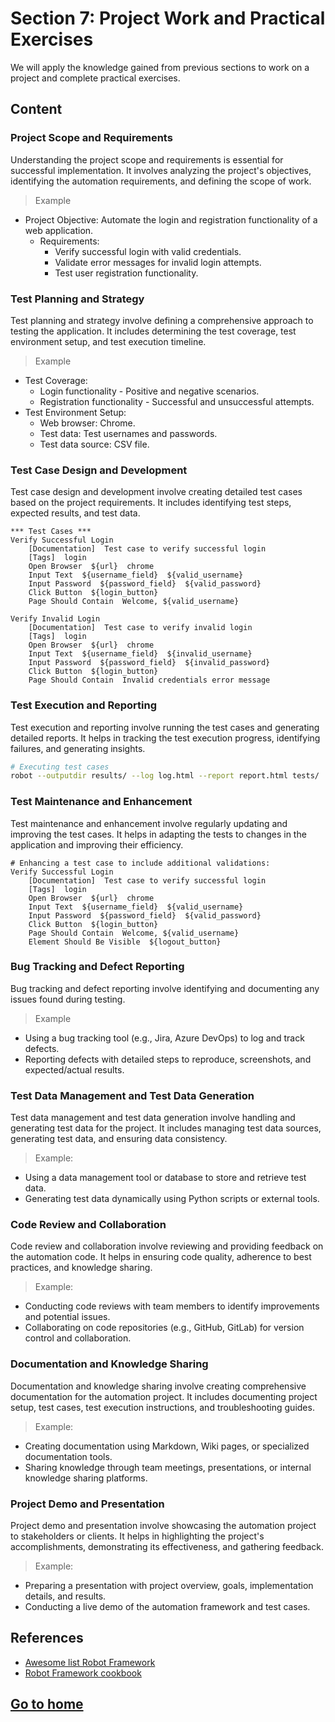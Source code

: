 # Section 7: Project Work and Practical Exercises
We will apply the knowledge gained from previous sections to work on a project and complete practical exercises.

## Content

### Project Scope and Requirements
Understanding the project scope and requirements is essential for successful implementation. It involves analyzing the project's objectives, identifying the automation requirements, and defining the scope of work.

> Example
- Project Objective: Automate the login and registration functionality of a web application.
    - Requirements:
        - Verify successful login with valid credentials.
        - Validate error messages for invalid login attempts.
        - Test user registration functionality.

### Test Planning and Strategy
Test planning and strategy involve defining a comprehensive approach to testing the application. It includes determining the test coverage, test environment setup, and test execution timeline.

> Example
- Test Coverage:
    - Login functionality - Positive and negative scenarios.
    - Registration functionality - Successful and unsuccessful attempts.
- Test Environment Setup:
    - Web browser: Chrome.
    - Test data: Test usernames and passwords.
    - Test data source: CSV file.

### Test Case Design and Development
Test case design and development involve creating detailed test cases based on the project requirements. It includes identifying test steps, expected results, and test data.

```robotframework
*** Test Cases ***
Verify Successful Login
    [Documentation]  Test case to verify successful login
    [Tags]  login
    Open Browser  ${url}  chrome
    Input Text  ${username_field}  ${valid_username}
    Input Password  ${password_field}  ${valid_password}
    Click Button  ${login_button}
    Page Should Contain  Welcome, ${valid_username}

Verify Invalid Login
    [Documentation]  Test case to verify invalid login
    [Tags]  login
    Open Browser  ${url}  chrome
    Input Text  ${username_field}  ${invalid_username}
    Input Password  ${password_field}  ${invalid_password}
    Click Button  ${login_button}
    Page Should Contain  Invalid credentials error message
```    

### Test Execution and Reporting
Test execution and reporting involve running the test cases and generating detailed reports. It helps in tracking the test execution progress, identifying failures, and generating insights.
 
```bash
# Executing test cases
robot --outputdir results/ --log log.html --report report.html tests/
```

### Test Maintenance and Enhancement
Test maintenance and enhancement involve regularly updating and improving the test cases. It helps in adapting the tests to changes in the application and improving their efficiency.
  
```robotframework
# Enhancing a test case to include additional validations:
Verify Successful Login
    [Documentation]  Test case to verify successful login
    [Tags]  login
    Open Browser  ${url}  chrome
    Input Text  ${username_field}  ${valid_username}
    Input Password  ${password_field}  ${valid_password}
    Click Button  ${login_button}
    Page Should Contain  Welcome, ${valid_username}
    Element Should Be Visible  ${logout_button}
```

### Bug Tracking and Defect Reporting
Bug tracking and defect reporting involve identifying and documenting any issues found during testing.

> Example
- Using a bug tracking tool (e.g., Jira, Azure DevOps) to log and track defects.
- Reporting defects with detailed steps to reproduce, screenshots, and expected/actual results.

### Test Data Management and Test Data Generation
Test data management and test data generation involve handling and generating test data for the project. It includes managing test data sources, generating test data, and ensuring data consistency.

> Example:
- Using a data management tool or database to store and retrieve test data.
- Generating test data dynamically using Python scripts or external tools.

### Code Review and Collaboration
Code review and collaboration involve reviewing and providing feedback on the automation code. It helps in ensuring code quality, adherence to best practices, and knowledge sharing.

> Example:
- Conducting code reviews with team members to identify improvements and potential issues.
- Collaborating on code repositories (e.g., GitHub, GitLab) for version control and collaboration.

### Documentation and Knowledge Sharing
Documentation and knowledge sharing involve creating comprehensive documentation for the automation project. It includes documenting project setup, test cases, test execution instructions, and troubleshooting guides.

> Example:
- Creating documentation using Markdown, Wiki pages, or specialized documentation tools.
- Sharing knowledge through team meetings, presentations, or internal knowledge sharing platforms.

### Project Demo and Presentation
Project demo and presentation involve showcasing the automation project to stakeholders or clients. It helps in highlighting the project's accomplishments, demonstrating its effectiveness, and gathering feedback.

> Example:
- Preparing a presentation with project overview, goals, implementation details, and results.
- Conducting a live demo of the automation framework and test cases.

## References
- [Awesome list Robot Framework](https://github.com/fkromer/awesome-robotframework)
- [Robot Framework cookbook](https://github.com/adrianyorke/robotframework-cookbook)

## [Go to home](../README.md)